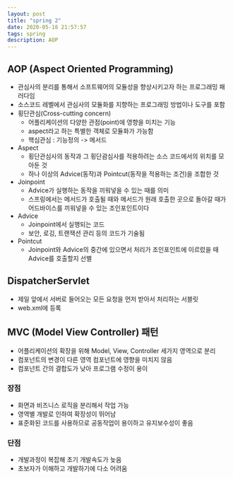 ```yaml
---
layout: post
title: "spring 2"
date: 2020-05-18 21:57:57
tags: spring
description: AOP
---
```


## AOP (Aspect Oriented Programming)

- 관심사의 분리를 통해서 소프트웨어의 모듈성을 향상시키고자 하는 프로그래밍 패러다임
- 소스코드 레벨에서 관심사의 모듈화를 지향하는 프로그래밍 방법이나 도구를 포함
- 횡단관심(Cross-cutting concern) 
  - 어플리케이션의 다양한 관점(point)에 영향을 미치는 기능
  - aspect라고 하는 특별한 객체로 모듈화가 가능함
  - 핵심관심 : 기능정의 -> 메서드
- Aspect
  - 횡단관심사의 동작과 그 횡단괌심사를 적용하려는 소스 코드에서의 위치를 모아둔 것
  - 하나 이상의 Advice(동작)과 Pointcut(동작을 적용하는 조건)을 조합한 것
- Joinpoint
  - Advice가 실행하는 동작을 끼워넣을 수 있는 때를 의미
  - 스프링에서는 메서드가 호출될 때와 메서드가 원래 호출한 곳으로 돌아갈 때가 어드바이스를 끼워넣을 수 있는 조인포인트이다
- Advice
  - Joinpoint에서 실행되는 코드
  - 보안, 로깅, 트랜잭션 관리 등의 코드가 기술됨
- Pointcut
  - Joinpoint와 Advice의 중간에 있으면서 처리가 조인포인트에 이르렀을 때 Advice를 호출할지 선별



## DispatcherServlet

- 제일 앞에서 서버로 들어오는 모든 요청을 먼저 받아서 처리하는 서블릿
- web.xml에 등록



## MVC (Model View Controller) 패턴

- 어플리케이션의 확장을 위해 Model, View, Controller 세가지 영역으로 분리
- 컴포넌트의 변경이 다른 영역 컴포넌트에 영향을 미치지 않음
- 컴포넌트 간의 결합도가 낮아 프로그램 수정이 용이



### 장점

- 화면과 비즈니스 로직을 분리해서 작업 가능
- 영역별 개발로 인하여 확장성이 뛰어남
- 표준화된 코드를 사용하므로 공동작업이 용이하고 유지보수성이 좋음



### 단점

- 개발과정이 복잡해 초기 개발속도가 늦음
- 초보자가 이해하고 개발하기에 다소 어려움